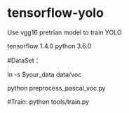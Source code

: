 # tensorflow-yolo

 Use vgg16 pretrian model to train YOLO
 
 tensorflow 1.4.0
 python 3.6.0
 
 #DataSet：
 
 ln -s $your_data data/voc
 
 python preprocess_pascal_voc.py  
 
 
 #Train:
 python tools/train.py
